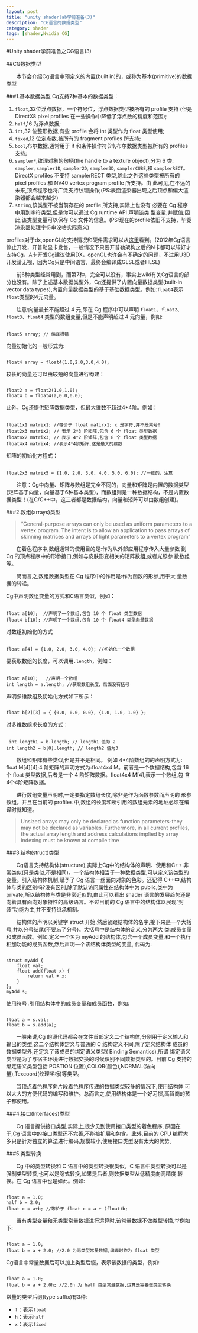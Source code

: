 ```yaml
---
layout: post
title: "unity shaderlab学前准备(3)"
description: "CG语言的数据类型"
category: shader
tags: [shader,Nvidia CG]
---
```


#Unity shader学前准备之CG语言(3)

##CG数据类型

&#160; &#160; &#160; &#160;本节会介绍Cg语言中预定义的内置(built in)的，或称为基本(primitive)的数据类型

###1.基本数据类型
Cg支持7种基本的数据类型：<br>
<!-- more -->
1. `float`,32位浮点数据，一个符号位，浮点数据类型被所有的 profile 支持 (但是 DirectX8 pixel profiles 在一些操作中降低了浮点数的精度和范围);<br>
2. `half`,16 为浮点数据;<br>
3. `int`,32 位整形数据,有些 profile 会将 int 类型作为 float 类型使用;<br>
4. `fixed`,12 位定点数,被所有的 fragment profiles 所支持;<br>
5. `bool`,布尔数据,通常用于 if 和条件操作符(?:),布尔数据类型被所有的
profiles 支持;<br>
6. `sampler*`,纹理对象的句柄(the handle to a texture object),分为 6 类: `sampler`, `sampler1D`, `sampler2D`, `sampler3D`, `samplerCUBE`,和 `samplerRECT`。 DirectX profiles 不支持 samplerRECT 类型,除此之外这些类型被所有的 pixel profiles 和 NV40 vertex program profile 所支持。由 此可见,在不远的未来,顶点程序也将广泛支持纹理操作;(PS:表面渲染器出现之后顶点和偏大渲染器都会越来越少)<br>
7. `string`,该类型不被当前存在的 profile 所支持,实际上也没有 必要在 Cg 程序中用到字符类型,但是你可以通过 Cg runtime API 声明该类 型变量,并赋值;因此,该类型变量可以保存 Cg 文件的信息。(PS:现在的profile依旧不支持，毕竟渲染器处理字符串没啥实际意义)<br>

profiles对于dx,openGL的支持情况和硬件需求可以从[这里](https://developer.nvidia.com/cg-profiles)看到。(2012年Cg语言停止开发，开普勒显卡发售，一般情况下只要开普勒架构之后的N卡都可以较好才支持Cg，A卡开发Cg建议使用DX，openGL也许会有不确定的问题，不过用U3D开发请无视，因为Cg只是中间语言，最终会编译成GLSL或者HLSL)

&#160; &#160; &#160; &#160;前6种类型经常用到，而第7种，完全可以没有，事实上wiki有关Cg语言的部分也没有。除了上述基本数据类型外，Cg还提供了内置向量数据类型(built-in vector data types),内置向量数据类型的基于基础数据类型。例如:`float4`表示`float`类型的4元向量。

&#160; &#160; &#160; &#160;注意:向量最长不能超过 4 元,即在 Cg 程序中可以声明 `float1`、`float2`、`float3`、`float4` 类型的数组变量,但是不能声明超过 4 元向量，例如:

<pre><code>
float5 array; // 编译报错
</code></pre>

向量初始化的一般形式为:

<pre><code>
float4 array = float4(1.0,2.0,3.0,4.0);
</code></pre>

较长的向量还可以由较短的向量进行构建：

<pre><code>
float2 a = float2(1.0,1.0);
float4 b = float4(a,0.0,0.0);
</code></pre>

此外，Cg还提供矩阵数据类型，但最大维数不超过4*4阶。例如：

<pre><code>
float1x1 matrix1; //等价于 float matirx1; x 是字符,并不是乘号! 
float2x3 matrix2; // 表示 2*3 阶矩阵,包含 6 个 float 类型数据 
float4x2 matrix3; // 表示 4*2 阶矩阵,包含 8 个 float 类型数据 
float4x4 matrix4; //表示4*4阶矩阵,这是最大的维数
</code></pre>

矩阵的初始化方程式：

<pre><code>
float2x3 matrix5 = {1.0, 2.0, 3.0, 4.0, 5.0, 6.0}; //一维的，注意
</code></pre>

&#160; &#160; &#160; &#160;注意：Cg中向量、矩阵与数组是完全不同的，向量和矩阵是内置的数据类型(矩阵基于向量，向量基于6种基本类型)，而数组则是一种数据结构，不是内置数据类型！(在C/C++中，这三者都是数据结构，向量和矩阵可以由数组创建)。

###2.数组(arrays)类型

> “General-purpose arrays can only be used as uniform parameters to a vertex program. The intent is to allow an application to pass arrays of skinning matrices and arrays of light parameters to a vertex program”

&#160; &#160; &#160; &#160;在着色程序中,数组通常的使用目的是:作为从外部应用程序传入大量参数 到 Cg 的顶点程序中的形参接口,例如与皮肤形变相关的矩阵数组,或者光照参 数数组等。

&#160; &#160; &#160; &#160;简而言之,数组数据类型在 Cg 程序中的作用是:作为函数的形参,用于大 量数据的转递。

Cg中声明数组变量的方式和C语言类似，例如：

<pre><code>
float a[10];  //声明了一个数组,包含 10 个 float 类型数据
float4 b[10]; //声明了一个数组,包含 10 个 float4 类型向量数据
</code></pre>

对数组初始化的方式

<pre><code>
float a[4] = {1.0, 2.0, 3.0, 4.0}; //初始化一个数组
</code></pre>

要获取数组的长度，可以调用`.length`，例如：

<pre><code>
float a[10];   //声明一个数组
int length = a.length; //获取数组长度，后面没有括号
</code></pre>

声明多维数组及初始化方式如下所示：

<pre><code>
float b[2][3] = { {0.0, 0.0, 0.0}, {1.0, 1.0, 1.0} };
</code></pre>

对多维数组求长度的方式：

<pre><code>
￼int length1 = b.length; // length1 值为 2
int length2 = b[0].length; // length2 值为3
</code></pre>

&#160; &#160; &#160; &#160;数组和矩阵有些类似,但是并不是相同。 例如 4*4阶数组的的声明方式为: float M[4][4];4 阶矩阵的声明方式为:float4x4 M。前者是一个数据结构,包含 16 个 float 类型数据,后者是一个 4 阶矩阵数据。float4x4 M[4],表示一个数组,包 含4个4阶矩阵数据。

&#160; &#160; &#160; &#160;进行数组变量声明时,一定要指定数组长度,除非是作为函数参数而声明的 形参数组。并且在当前的 profiles 中,数组的长度和所引用的数组元素的地址必须在编译时就知道。

>Unsized arrays may only be declared as function parameters-they may not be declared as variables. Furthermore, in all current profiles, the actual array length and address calculations implied by array indexing must be known at compile time

###3.结构(struct)类型

&#160; &#160; &#160; &#160;Cg语言支持结构体(structure),实际上Cg中的结构体的声明、使用和C++ 非常类似(只是类似,不是相同)。一个结构体相当于一种数据类型,可以定义该类型的变量。引入结构体机制,赋予了 Cg 语言一丝面向对象的色彩。还记得 C++中,结构体与类的区别吗?没有区别,除了默认访问属性在结构体中为 public,类中为 private,所以结构体与类是非常近似的,由此可以看出 shader 语言的发展趋势还是向着具有面向对象特性的高级语言。不过目前的 Cg 语言中的结构体以展现“封装”功能为主,并不支持继承机制。

&#160; &#160; &#160; &#160;结构体的声明以关键字 struct 开始,然后紧跟结构体的名字,接下来是一个大括号,并以分号结尾(不要忘了分号)。大括号中是结构体的定义,分为两大 类:成员变量和成员函数。例如,定义一个名为 myAdd 的结构体,包含一个成员变量,和一个执行相加功能的成员函数,然后声明一个该结构体类型的变量, 代码为:

<pre><code>
struct myAdd {
    float val;
    float add(float x) {
        return val + x; 
    }
}; 
myAdd s;
</code></pre>

使用符号`.`引用结构体中的成员变量和成员函数，例如:

<pre><code>
float a = s.val;
float b = s.add(a);
</code></pre>

&#160; &#160; &#160; &#160;一般来说,Cg 的源代码都会在文件首部定义二个结构体,分别用于定义输人和输出的类型,这二个结构体定义与普通的 C 结构定义不同,除了定义结构体 成员的数据类型外,还定义了该成员的绑定语义类型( Binding Semantics),所谓 绑定语义类型是为了与宿主环境进行数据交换的时候识别不同数据类型的。目前 Cg 支持的绑定语义类型包括 POSTION 位置),COLOR(颜色),NORMAL(法向量),Texcoord(纹理坐标)等类型。

&#160; &#160; &#160; &#160;当顶点着色程序向片段着色程序传递的数据类型较多的情况下,使用结构体 可以大大的方便代码的编写和维护。总而言之,使用结构体是一个好习惯,高智商的孩子都使用。

###4.接口(Interfaces)类型

&#160; &#160; &#160; &#160;Cg 语言提供接口类型,实际上,很少见到使用接口类型的着色程序, 原因在于,Cg 语言中的接口类型还不完善,不能被扩展和包含。此外,目前的 GPU 编程大多只是针对独立的算法进行编码,规模较小,使用接口类型没有太大的优势。

###5.类型转换

&#160; &#160; &#160; &#160;Cg 中的类型转换和 C 语言中的类型转换很类似。C 语言中类型转换可以是 强制类型转换,也可以是隐式转换,如果是后者,则数据类型从低精度向高精度 转换。在 Cg 语言中也是如此。例如:

<pre><code>
float a = 1.0;
half b = 2.0;
float c = a+b; //等价于 float c = a + (float)b;
</code></pre>

&#160; &#160; &#160; &#160;当有类型变量和无类型常量数据进行运算时,该常量数据不做类型转换,举例如下:

<pre><code>
float a = 1.0;
float b = a + 2.0; //2.0 为无类型常量数据,编译时作为 float 类型
</code></pre>

Cg语言中常量数据后可以加上类型后缀，表示该数据的类型，例如:

<pre><code>
float a = 1.0;
float b = a + 2.0h; //2.0h 为 half 类型常量数据,运算是需要做类型转换
</code></pre>

常量的类型后缀(type suffix)有3种:
* `f`：表示`float`
* `h`：表示`half`
* `x`：表示`fixed`